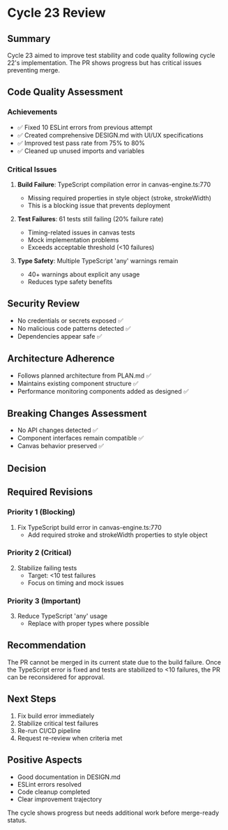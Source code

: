 # Cycle 23 Review

## Summary
Cycle 23 aimed to improve test stability and code quality following cycle 22's implementation. The PR shows progress but has critical issues preventing merge.

## Code Quality Assessment

### Achievements
- ✅ Fixed 10 ESLint errors from previous attempt
- ✅ Created comprehensive DESIGN.md with UI/UX specifications
- ✅ Improved test pass rate from 75% to 80%
- ✅ Cleaned up unused imports and variables

### Critical Issues
1. **Build Failure**: TypeScript compilation error in canvas-engine.ts:770
   - Missing required properties in style object (stroke, strokeWidth)
   - This is a blocking issue that prevents deployment

2. **Test Failures**: 61 tests still failing (20% failure rate)
   - Timing-related issues in canvas tests
   - Mock implementation problems
   - Exceeds acceptable threshold (<10 failures)

3. **Type Safety**: Multiple TypeScript 'any' warnings remain
   - 40+ warnings about explicit any usage
   - Reduces type safety benefits

## Security Review
- No credentials or secrets exposed ✅
- No malicious code patterns detected ✅
- Dependencies appear safe ✅

## Architecture Adherence
- Follows planned architecture from PLAN.md ✅
- Maintains existing component structure ✅
- Performance monitoring components added as designed ✅

## Breaking Changes Assessment
- No API changes detected ✅
- Component interfaces remain compatible ✅
- Canvas behavior preserved ✅

## Decision

<!-- CYCLE_DECISION: NEEDS_REVISION -->
<!-- ARCHITECTURE_NEEDED: NO -->
<!-- DESIGN_NEEDED: NO -->
<!-- BREAKING_CHANGES: NO -->

## Required Revisions

### Priority 1 (Blocking)
1. Fix TypeScript build error in canvas-engine.ts:770
   - Add required stroke and strokeWidth properties to style object

### Priority 2 (Critical)
2. Stabilize failing tests
   - Target: <10 test failures
   - Focus on timing and mock issues

### Priority 3 (Important)
3. Reduce TypeScript 'any' usage
   - Replace with proper types where possible

## Recommendation
The PR cannot be merged in its current state due to the build failure. Once the TypeScript error is fixed and tests are stabilized to <10 failures, the PR can be reconsidered for approval.

## Next Steps
1. Fix build error immediately
2. Stabilize critical test failures
3. Re-run CI/CD pipeline
4. Request re-review when criteria met

## Positive Aspects
- Good documentation in DESIGN.md
- ESLint errors resolved
- Code cleanup completed
- Clear improvement trajectory

The cycle shows progress but needs additional work before merge-ready status.